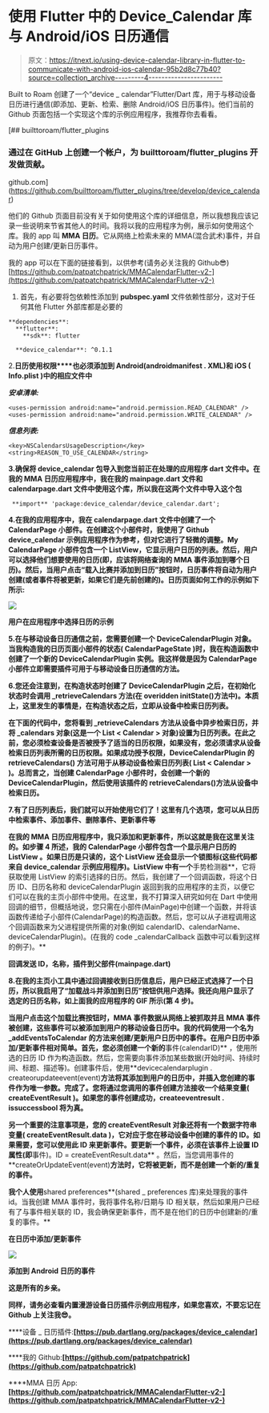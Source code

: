 # 使用 Flutter 中的 Device_Calendar 库与 Android/iOS 日历通信

> 原文：<https://itnext.io/using-device-calendar-library-in-flutter-to-communicate-with-android-ios-calendar-95b2d8c77b40?source=collection_archive---------4----------------------->

Built to Roam 创建了一个“device _ calendar”Flutter/Dart 库，用于与移动设备日历进行通信(即添加、更新、检索、删除 Android/iOS 日历事件)。他们当前的 Github 页面包括一个实现这个库的示例应用程序，我推荐你去看看。

[](https://github.com/builttoroam/flutter_plugins/tree/develop/device_calendar) [## builttoroam/flutter_plugins

### 通过在 GitHub 上创建一个帐户，为 builttoroam/flutter_plugins 开发做贡献。

github.com](https://github.com/builttoroam/flutter_plugins/tree/develop/device_calendar) 

他们的 Github 页面目前没有关于如何使用这个库的详细信息，所以我想我应该记录一些说明来节省其他人的时间。我将以我的应用程序为例，展示如何使用这个库。我的 app 叫 **MMA 日历**。它从网络上检索未来的 MMA(混合武术)事件，并自动为用户创建/更新日历事件。

我的 app 可以在下面的链接看到，以供参考(请务必关注我的 Github😎)
[https://github.com/patpatchpatrick/MMACalendarFlutter-v2-](https://github.com/patpatchpatrick/MMACalendarFlutter-v2-)

1.  首先，有必要将包依赖性添加到 **pubspec.yaml** 文件依赖性部分，这对于任何其他 Flutter 外部库都是必要的

```
**dependencies**:
  **flutter**:
    **sdk**: flutter

  **device_calendar**: ^0.1.1
```

2.**日历使用权限****也必须添加到 Android(**androidmanifest . XML**)和 iOS ( **Info.plist** )中的相应文件中**

***安卓清单:***

```
<uses-permission android:name="android.permission.READ_CALENDAR" />
<uses-permission android:name="android.permission.WRITE_CALENDAR" />
```

***信息列表:***

```
<key>NSCalendarsUsageDescription</key>
<string>REASON_TO_USE_CALENDAR</string>
```

**3.确保将 **device_calendar** 包导入到您当前正在处理的应用程序 dart 文件中。在我的 MMA 日历应用程序中，我在我的 mainpage.dart 文件和 calendarpage.dart 文件中使用这个库，所以我在这两个文件中导入这个包**

```
 **import** 'package:device_calendar/device_calendar.dart';
```

**4.在我的应用程序中，我在 calendarpage.dart 文件中创建了一个 CalendarPage 小部件。在创建这个小部件时，我使用了 Github device_calendar 示例应用程序作为参考，但对它进行了轻微的调整。My CalendarPage 小部件包含一个 ListView，它显示用户日历的列表。然后，用户可以选择他们想要使用的日历(即，应该将网络查询的 MMA 事件添加到哪个日历)。然后，当用户点击“**载入比赛并添加到日历**”按钮时，日历事件将自动为用户创建(或者事件将被更新，如果它们是先前创建的)。日历页面如何工作的示例如下所示:**

**![](img/843b3f9f787617222469167247ac7c2e.png)**

**用户在应用程序中选择日历的示例**

**5.在与移动设备日历通信之前，您需要创建一个 **DeviceCalendarPlugin** 对象。当我构造我的日历页面小部件的状态( **CalendarPageState** )时，我在构造函数中创建了一个新的 DeviceCalendarPlugin 实例。我这样做是因为 CalendarPage 小部件立即需要插件可用于与移动设备日历通信的方法。**

**6.您还会注意到，在构造状态时创建了 **DeviceCalendarPlugin** 之后，在初始化状态时会调用 **_retrieveCalendars** 方法(在 overidden initState()方法中)。本质上，这里发生的事情是，在构造状态之后，立即从设备中检索日历列表。**

**在下面的代码中，您将看到 **_retrieveCalendars** 方法从设备中异步检索日历，并将 **_calendars** 对象(这是一个 **List < Calendar >** 对象)设置为日历列表。在此之前，您必须检查设备是否被授予了适当的日历权限，如果没有，您必须请求从设备检索日历列表所需的日历权限。如果成功授予权限，DeviceCalendarPlugin 的 **retrieveCalendars()** 方法可用于从移动设备检索日历列表( **List < Calendar >** )。总而言之，当创建 CalendarPage 小部件时，会创建一个新的 DeviceCalendarPlugin，然后使用该插件的 retrieveCalendars()方法从设备中检索日历。**

**7.有了日历列表后，我们就可以开始使用它们了！这里有几个选项，您可以从日历中检索事件、添加事件、删除事件、更新事件等**

**在我的 MMA 日历应用程序中，我只添加和更新事件，所以这就是我在这里关注的。如步骤 4 所述，我的 CalendarPage 小部件包含一个显示用户日历的 **ListView** 。如果日历是只读的，这个 ListView 还会显示一个锁图标(这些代码都来自 device_calendar 示例应用程序)。ListView 中有一个**手势检测器**，它将获取使用 ListView 的索引选择的日历。然后，我创建了一个回调函数，将这个日历 ID、日历名称和 deviceCalendarPlugin 返回到我的应用程序的主页，以便它们可以在我的主页小部件中使用。在这里，我不打算深入研究如何在 Dart 中使用回调的细节，但概括地说，您只需在小部件(MainPage)中创建一个函数，并将该函数传递给子小部件(CalendarPage)的构造函数。然后，您可以从子进程调用这个回调函数来为父进程提供所需的对象(例如 calendarID、calendarName、deviceCalendarPlugin)。(在我的 code _calendarCallback 函数中可以看到这样的例子)。**

**回调发送 ID，名称，插件到父部件(mainpage.dart)**

**8.在我的主页小工具中通过回调接收到日历信息后，用户已经正式选择了一个日历，所以我启用了“**加载战斗并添加到日历**”按钮供用户选择。我还向用户显示了选定的日历名称，如上面我的应用程序的 GIF 所示(第 4 步)。**

**当用户点击这个加载比赛按钮时，MMA 事件数据从网络上被抓取并且 MMA 事件被创建，这些事件可以被添加到用户的移动设备日历中。我的代码使用一个名为 **_addEventsToCalendar** 的方法来创建/更新用户日历中的事件。在用户日历中添加/更新事件相对简单。首先，您必须创建一个新的**事件(calendarID)** ，使用所选的日历 ID 作为构造函数。然后，您需要向事件添加某些数据(开始时间、持续时间、标题、描述等)。创建事件后，使用**devicecalendarplugin . createorupdateevent(event)**方法将其添加到用户的日历中，并插入您创建的事件作为唯一参数。完成了。您将通过您调用的事件创建方法接收一个结果变量( **createEventResult** )。如果您的事件创建成功，**createeventresult . issuccess**bool 将为真。**

**另一个重要的注意事项是，您的 createEventResult 对象还将有一个数据字符串变量( **createEventResult.data** )，它对应于您在移动设备中创建的事件的 ID。如果需要，您可以使用此 ID 来更新事件。要更新一个事件，必须在该事件上设置 ID 属性(即**事件)。ID = createEventResult.data** 。然后，当您调用事件的**createOrUpdateEvent(event)**方法时，它将被更新，而不是创建一个新的/重复的事件。**

**我个人使用**shared preferences**(shared _ preferences 库)来处理我的事件 id。当我创建 MMA 事件时，我将事件名称/日期与 ID 相关联，然后如果用户已经有了与事件相关联的 ID，我会确保更新事件，而不是在他们的日历中创建新的/重复的事件。**

**在日历中添加/更新事件**

**![](img/6f3076e63aeafb944fe86137e3c9d754.png)**

**添加到 Android 日历的事件**

**这是所有的乡亲。**

**同样，请务必查看内置漫游设备日历插件示例应用程序，如果您喜欢，不要忘记在 Github 上关注我😎。**

****设备 _ 日历插件:**[https://pub.dartlang.org/packages/device_calendar](https://pub.dartlang.org/packages/device_calendar)**

****我的 Github:**[https://github.com/patpatchpatrick](https://github.com/patpatchpatrick)**

****MMA 日历 App:**[https://github.com/patpatchpatrick/MMACalendarFlutter-v2-](https://github.com/patpatchpatrick/MMACalendarFlutter-v2-)**